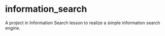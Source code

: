 # information_search
 A project in Information Search lesson to realize a simple information search engine. 
